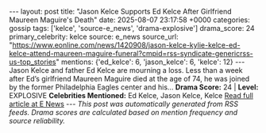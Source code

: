 --- layout: post title: "Jason Kelce Supports Ed Kelce After Girlfriend Maureen Maguire's Death" date: 2025-08-07 23:17:58 +0000 categories: gossip tags: ['kelce', 'source-e_news', 'drama-explosive'] drama_score: 24 primary_celebrity: kelce source: e_news source_url: "https://www.eonline.com/news/1420908/jason-kelce-kylie-kelce-ed-kelce-attend-maureen-maguire-funeral?cmpid=rss-syndicate-genericrss-us-top_stories" mentions: {'ed_kelce': 6, 'jason_kelce': 6, 'kelce': 12} --- Jason Kelce and father Ed Kelce are mourning a loss. Less than a week after Ed’s girlfriend Maureen Maguire died at the age of 74, he was joined by the former Philadelphia Eagles center and his... **Drama Score:** 24 | **Level:** EXPLOSIVE **Celebrities Mentioned:** Ed Kelce, Jason Kelce, Kelce [Read full article at E News](https://www.eonline.com/news/1420908/jason-kelce-kylie-kelce-ed-kelce-attend-maureen-maguire-funeral?cmpid=rss-syndicate-genericrss-us-top_stories) --- *This post was automatically generated from RSS feeds. Drama scores are calculated based on mention frequency and source reliability.*